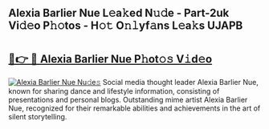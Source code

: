 ## Alexia Barlier Nue L𝚎a𝚔ed N𝚞𝚍e - Part-2uk Vi𝚍𝚎o P𝚑𝚘tos - H𝚘𝚝 O𝚗𝚕yf𝚊ns L𝚎a𝚔s UJAPB

# <h2><a href="http://kfd8i5.oniu.top/?m=Alexia+Barlier+Nue">🔗👉 🔴 Alexia Barlier Nue P𝚑ot𝚘𝚜 V𝚒d𝚎o</a></h2>

[![Alexia Barlier Nue Nu𝚍e𝚜](https://i.imgur.com/0qMVB7G.gif)](http://kfd8i5.oniu.top/?m=Alexia+Barlier+Nue)
Social media thought leader Alexia Barlier Nue, known for sharing dance and lifestyle information, consisting of presentations and personal blogs. Outstanding mime artist Alexia Barlier Nue, recognized for their remarkable abilities and achievements in the art of silent storytelling.  
